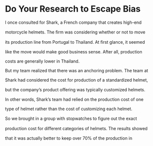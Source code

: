 # Do Your Research to Escape Bias

I once consulted for Shark, a French company that creates high-end

motorcycle helmets. The ﬁrm was considering whether or not to move

its production line from Portugal to Thailand. At ﬁrst glance, it seemed

like the move would make good business sense. After all, production

costs are generally lower in Thailand.

But my team realized that there was an anchoring problem. The team at

Shark had considered the cost for production of a standardized helmet,

but the company’s product oﬀering was typically customized helmets.

In other words, Shark’s team had relied on the production cost of one

type of helmet rather than the cost of customizing each helmet.

So we brought in a group with stopwatches to ﬁgure out the exact

production cost for diﬀerent categories of helmets. The results showed

that it was actually better to keep over 70% of the production in